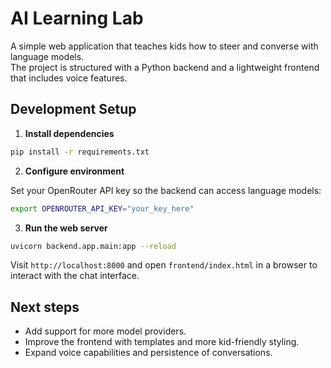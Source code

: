 # AI Learning Lab

A simple web application that teaches kids how to steer and converse with language models.  
The project is structured with a Python backend and a lightweight frontend that includes voice features.

## Development Setup

1. **Install dependencies**

```bash
pip install -r requirements.txt
```

2. **Configure environment**

Set your OpenRouter API key so the backend can access language models:

```bash
export OPENROUTER_API_KEY="your_key_here"
```

3. **Run the web server**

```bash
uvicorn backend.app.main:app --reload
```

Visit `http://localhost:8000` and open `frontend/index.html` in a browser to interact with the chat interface.

## Next steps

- Add support for more model providers.
- Improve the frontend with templates and more kid-friendly styling.
- Expand voice capabilities and persistence of conversations.
